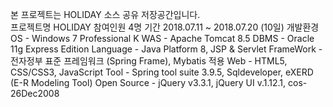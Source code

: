 본 프로젝트는 HOLIDAY 소스 공유 저장공간입니다.<br>
프로젝트명 HOLIDAY
참여인원 4명
기간 2018.07.11 ~ 2018.07.20 (10일)
개발환경 
OS - Windows 7 Professional K
WAS - Apache Tomcat 8.5
DBMS - Oracle 11g Express Edition
Language - Java Platform 8, JSP & Servlet
FrameWork - 전자정부 표준 프레임워크 (Spring Frame), Mybatis 적용
Web - HTML5, CSS/CSS3, JavaScript
Tool - Spring tool suite 3.9.5, Sqldeveloper, eXERD (E-R Modeling Tool)
Open Source - jQuery v3.3.1, jQuery UI v.1.12.1, cos-26Dec2008
